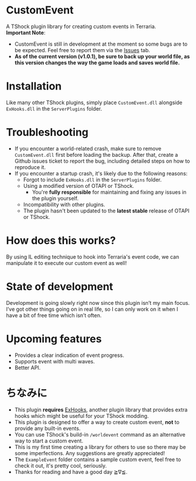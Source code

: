 ﻿# CustomEvent
A TShock plugin library for creating custom events in Terraria. </br>
**Important Note**:
- CustomEvent is still in development at the moment so some bugs are to be expected. Feel free to report them via the [Issues](https://github.com/sors89/CustomEvent/issues) tab.</br>
- **As of the current version (v1.0.1), be sure to back up your world file, as this version changes the way the game loads and saves world file.**
# Installation
Like many other TShock plugins, simply place `CustomEvent.dll` alongside `ExHooks.dll` in the `ServerPlugins` folder.
# Troubleshooting
- If you encounter a world-related crash, make sure to remove `CustomEvent.dll` first before loading the backup. After that, create a Github issues ticket to report the bug, including detailed steps on how to reproduce it.
- If you encounter a startup crash, it's likely due to the following reasons:
  - Forgot to include `ExHooks.dll` in the `ServerPlugins` folder.
  - Using a modified version of OTAPI or TShock.
	- You're **fully responsible** for maintaining and fixing any issues in the plugin yourself.
  - Incompatibility with other plugins.
  - The plugin hasn't been updated to the **latest stable** release of OTAPI or TShock.
# How does this works?
By using IL editing technique to hook into Terraria's event code, we can manipulate it to execute our custom event as well! </br>
# State of development
Development is going slowly right now since this plugin isn’t my main focus.
I’ve got other things going on in real life, so I can only work on it when I have a bit of free time which isn’t often.</br>
# Upcoming features
- Provides a clear indication of event progress.
- Supports event with multi waves.
- Better API.
# ちなみに
- This plugin **requires** [ExHooks](https://github.com/sors89/ExHooks), another plugin library that provides extra hooks which might be useful for your TShock modding.
- This plugin is designed to offer a way to create custom event, **not** to provide any built-in events.
- You can use TShock's build-in `/worldevent` command as an alternative way to start a custom event. 
- This is my first time creating a library for others to use so there may be some imperfections. Any suggestions are greatly appreciated!
- The `ExampleEvent` folder contains a sample custom event, feel free to check it out, it's pretty cool, seriously.
- Thanks for reading and have a good day ≧∇≦.
